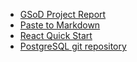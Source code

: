 - [GSoD Project Report](https://docs.google.com/document/d/1j9PHJTyt_yVKoKZuCWeQsFMAGaDTMyag8NLd5STzGgs/edit)
- [Paste to Markdown](https://euangoddard.github.io/clipboard2markdown/)
- [React Quick Start](https://react.dev/learn)
- [PostgreSQL git repository](https://git.postgresql.org/gitweb/?p=postgresql.git)
